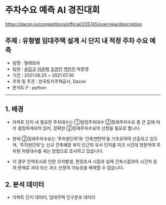 # 주차수요 예측 AI 경진대회  
https://dacon.io/competitions/official/235745/overview/description

## 주제 : 유형별 임대주택 설계 시 단지 내 적정 주차 수요 예측

- 팀명 : 텔레토비
- 팀원 : [송민규][mk0715] [지윤혁][YUNHYEOKJI] [조영진][Yeongjin-Jo] [백찬진][Chanjinee] 박준영
- 기간 : 2021.06.25 ~ 2021.07.30
- 주최 및 주관 : 한국토지주택공사, Dacon
- 분석도구 : python

[mk0715]: https://github.com/mk0715
[YUNHYEOKJI]: https://github.com/YUNHYEOKJI
[Yeongjin-Jo]: https://github.com/Yeongjin-Jo
[Chanjinee]: https://github.com/Chanjinee

-----------------------------------------------------------------------------------------

## 1. 배경

- 아파트 단지 내 필요한 주차대수는 ①법정주차대수 ②장래주차수요 중 큰 값에 따라 결정하게되어 있어, 정확한 ②장래주차수요의 산정을 필요로 합니다.

- 현재 ②장래주차수요는 ‘주차원단위’와 ‘건축연면적’을 기초로하여 산출되고 있으며, ‘주차원단위’는 신규 건축예정 부지 인근의 유사 단지를 피크 시간대 방문하여 주차된 차량대수를 세는 방법으로 조사하고 있습니다.

- 이 경우 인력조사로 인한 오차발생, 현장조사 시점과 실제 건축시점과의 시간차 등의 문제로 과대 또는 과소 산정의 가능성을 배제할 수 없습니다.

## 2. 분석 데이터

- 아파트 단지 데이터, 임대주택 인구분포 데이터
